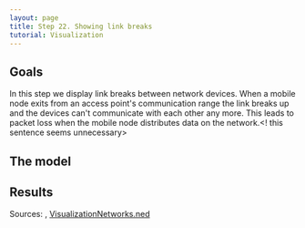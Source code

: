 ```yaml
---
layout: page
title: Step 22. Showing link breaks
tutorial: Visualization
---
```


## Goals

In this step we display link breaks between network devices. When a mobile node 
exits from an access point's communication range the link breaks up and the devices 
can't communicate with each other any more. This leads to packet loss when the mobile 
node distributes data on the network.<! this sentence seems unnecessary>

<!--
Ebben a lépésben a link break-eket mutatjuk meg. 
Ha egy mozgó node kimegy egy access point communication range-éből, akkor a kapcsolat 
megszakad az eszközök között és nem lesznek képesek a kommunikációra egymással. Ennek 
csomagvesztés lehet a következménye, ha a mozgó eszköz adatokat forgalmaz a hálózaton.
-->

## The model

## Results

Sources: <a srcfile="../omnetpp.ini" />, [VisualizationNetworks.ned](../VisualizationNetworks.ned)
